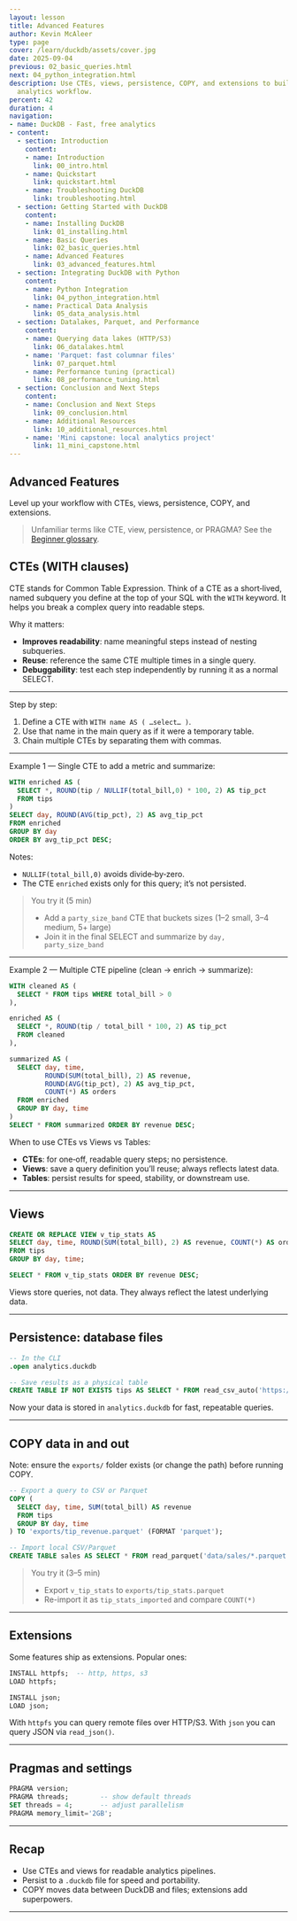 ```yaml
---
layout: lesson
title: Advanced Features
author: Kevin McAleer
type: page
cover: /learn/duckdb/assets/cover.jpg
date: 2025-09-04
previous: 02_basic_queries.html
next: 04_python_integration.html
description: Use CTEs, views, persistence, COPY, and extensions to build a tidy local
  analytics workflow.
percent: 42
duration: 4
navigation:
- name: DuckDB - Fast, free analytics
- content:
  - section: Introduction
    content:
    - name: Introduction
      link: 00_intro.html
    - name: Quickstart
      link: quickstart.html
    - name: Troubleshooting DuckDB
      link: troubleshooting.html
  - section: Getting Started with DuckDB
    content:
    - name: Installing DuckDB
      link: 01_installing.html
    - name: Basic Queries
      link: 02_basic_queries.html
    - name: Advanced Features
      link: 03_advanced_features.html
  - section: Integrating DuckDB with Python
    content:
    - name: Python Integration
      link: 04_python_integration.html
    - name: Practical Data Analysis
      link: 05_data_analysis.html
  - section: Datalakes, Parquet, and Performance
    content:
    - name: Querying data lakes (HTTP/S3)
      link: 06_datalakes.html
    - name: 'Parquet: fast columnar files'
      link: 07_parquet.html
    - name: Performance tuning (practical)
      link: 08_performance_tuning.html
  - section: Conclusion and Next Steps
    content:
    - name: Conclusion and Next Steps
      link: 09_conclusion.html
    - name: Additional Resources
      link: 10_additional_resources.html
    - name: 'Mini capstone: local analytics project'
      link: 11_mini_capstone.html
---
```



## Advanced Features

Level up your workflow with CTEs, views, persistence, COPY, and extensions.

> Unfamiliar terms like CTE, view, persistence, or PRAGMA? See the [Beginner glossary](09_conclusion#beginner-glossary-the-language-of-data).

## CTEs (WITH clauses)

CTE stands for Common Table Expression. Think of a CTE as a short‑lived, named subquery you define at the top of your SQL with the `WITH` keyword. It helps you break a complex query into readable steps.

Why it matters:
- **Improves readability**: name meaningful steps instead of nesting subqueries.
- **Reuse**: reference the same CTE multiple times in a single query.
- **Debuggability**: test each step independently by running it as a normal SELECT.

---

Step by step:

1. Define a CTE with `WITH name AS ( …select… )`.
2. Use that name in the main query as if it were a temporary table.
3. Chain multiple CTEs by separating them with commas.

---

Example 1 — Single CTE to add a metric and summarize:

```sql
WITH enriched AS (
  SELECT *, ROUND(tip / NULLIF(total_bill,0) * 100, 2) AS tip_pct
  FROM tips
)
SELECT day, ROUND(AVG(tip_pct), 2) AS avg_tip_pct
FROM enriched
GROUP BY day
ORDER BY avg_tip_pct DESC;
```

Notes:
- `NULLIF(total_bill,0)` avoids divide‑by‑zero.
- The CTE `enriched` exists only for this query; it’s not persisted.

> You try it (5 min)
> - Add a `party_size_band` CTE that buckets sizes (1–2 small, 3–4 medium, 5+ large)
> - Join it in the final SELECT and summarize by `day, party_size_band`

---

Example 2 — Multiple CTE pipeline (clean → enrich → summarize):

```sql
WITH cleaned AS (
  SELECT * FROM tips WHERE total_bill > 0
),

enriched AS (
  SELECT *, ROUND(tip / total_bill * 100, 2) AS tip_pct
  FROM cleaned
),

summarized AS (
  SELECT day, time,
         ROUND(SUM(total_bill), 2) AS revenue,
         ROUND(AVG(tip_pct), 2) AS avg_tip_pct,
         COUNT(*) AS orders
  FROM enriched
  GROUP BY day, time
)
SELECT * FROM summarized ORDER BY revenue DESC;
```

When to use CTEs vs Views vs Tables:

- **CTEs**: for one‑off, readable query steps; no persistence.
- **Views**: save a query definition you’ll reuse; always reflects latest data.
- **Tables**: persist results for speed, stability, or downstream use.

---

## Views

```sql
CREATE OR REPLACE VIEW v_tip_stats AS
SELECT day, time, ROUND(SUM(total_bill), 2) AS revenue, COUNT(*) AS orders
FROM tips
GROUP BY day, time;

SELECT * FROM v_tip_stats ORDER BY revenue DESC;
```

Views store queries, not data. They always reflect the latest underlying data.

---

## Persistence: database files

```sql
-- In the CLI
.open analytics.duckdb

-- Save results as a physical table
CREATE TABLE IF NOT EXISTS tips AS SELECT * FROM read_csv_auto('https://raw.githubusercontent.com/mwaskom/seaborn-data/master/tips.csv');
```

Now your data is stored in `analytics.duckdb` for fast, repeatable queries.

---

## COPY data in and out

Note: ensure the `exports/` folder exists (or change the path) before running COPY.

```sql
-- Export a query to CSV or Parquet
COPY (
  SELECT day, time, SUM(total_bill) AS revenue
  FROM tips
  GROUP BY day, time
) TO 'exports/tip_revenue.parquet' (FORMAT 'parquet');
```

```sql
-- Import local CSV/Parquet
CREATE TABLE sales AS SELECT * FROM read_parquet('data/sales/*.parquet');
```

> You try it (3–5 min)
> - Export `v_tip_stats` to `exports/tip_stats.parquet`
> - Re-import it as `tip_stats_imported` and compare `COUNT(*)`

---

## Extensions

Some features ship as extensions. Popular ones:

```sql
INSTALL httpfs;  -- http, https, s3
LOAD httpfs;

INSTALL json;
LOAD json;
```

With `httpfs` you can query remote files over HTTP/S3. With `json` you can query JSON via `read_json()`.

---

## Pragmas and settings

```sql
PRAGMA version;
PRAGMA threads;        -- show default threads
SET threads = 4;       -- adjust parallelism
PRAGMA memory_limit='2GB';
```

---

## Recap

- Use CTEs and views for readable analytics pipelines.
- Persist to a `.duckdb` file for speed and portability.
- COPY moves data between DuckDB and files; extensions add superpowers.

---
